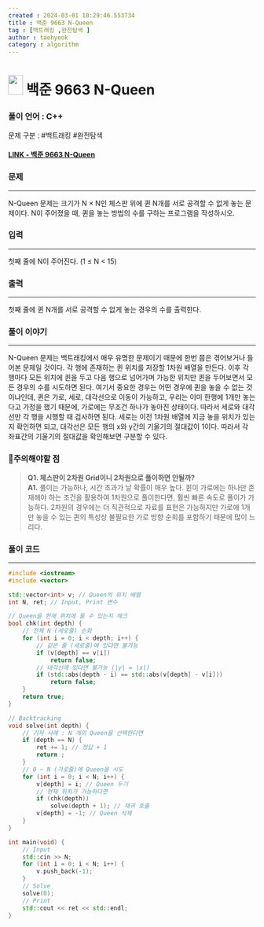 ```yaml
---
created : 2024-03-01 10:29:46.553734
title : 백준 9663 N-Queen
tag : [백트래킹 ,완전탐색 ]
author : taehyeok
category : algorithm
---
```

# <img src="https://d2gd6pc034wcta.cloudfront.net/tier/12.svg" width="30" height="40"> 백준 9663 N-Queen

### 풀이 언어 : C++

문제 구분 : #백트래킹 #완전탐색 
#### [LINK - 백준 9663 N-Queen](https://www.acmicpc.net/problem/9663)

### 문제

<hr>


N-Queen 문제는 크기가 N × N인 체스판 위에 퀸 N개를 서로 공격할 수 없게 놓는 문제이다. N이 주어졌을 때, 퀸을 놓는 방법의 수를 구하는 프로그램을 작성하시오.
### 입력

<hr>


첫째 줄에 N이 주어진다. (1 ≤ N < 15)
### 출력

<hr>


첫째 줄에 퀸 N개를 서로 공격할 수 없게 놓는 경우의 수를 출력한다.
### 풀이 이야기

<hr>


N-Queen 문제는 백트래킹에서 매우 유명한 문제이기 때문에 한번 쯤은 겪어보거나 들어본 문제일 것이다. 각 행에 존재하는 퀸 위치를 저장할 1차원 배열을 만든다. 이후 각 행마다 모든 위치에 퀸을 두고 다음 행으로 넘어가며 가능한 위치만 퀸을 두어보면서 모든 경우의 수를 시도하면 된다. 여기서 중요한 경우는 어떤 경우에 퀸을 놓을 수 없는 것이냐인데, 퀸은 가로, 세로, 대각선으로 이동이 가능하고, 우리는 이미 한행에 1개만 놓는다고 가정을 했기 때문에, 가로에는 무조건 하나가 놓아진 상태이다. 따라서 세로와 대각선만 각 행을 시행할 때 검사하면 된다. 세로는 이전 1차원 배열에 지금 놓을 위치가 있는지 확인하면 되고, 대각선은 모든 행의 x와 y간의 기울기의 절대값이 1이다. 따라서 각 좌표간의 기울기의 절대값을 확인해보면 구분할 수 있다.

### 🚨주의해야할 점
>**Q1. 체스판이 2차원 Grid이니 2차원으로 풀이하면 안될까?**  
>**A1.** 풀이는 가능하나, 시간 초과가 날 확률이 매우 높다. 퀸이 가로에는 하나만 존재해야 하는 조건을 활용하여 1차원으로 풀이한다면, 훨씬 빠른 속도로 풀이가 가능하다. 2차원의 경우에는 더 직관적으로 자료를 표현은 가능하지만 가로에 1개만 놓을 수 있는 퀸의 특성상 불필요한 가로 방향 순회를 포함하기 때문에 많이 느리다.
### 풀이 코드

<hr>


``` c++
#include <iostream>
#include <vector>

std::vector<int> v; // Queen의 위치 배열
int N, ret; // Input, Print 변수

// Queen을 현재 위치에 둘 수 있는지 체크
bool chk(int depth) {
	// 전체 N (세로줄) 순회
	for (int i = 0; i < depth; i++) {
		// 같은 줄 (세로줄)에 있다면 불가능
		if (v[depth] == v[i])
			return false;
		// 대각선에 있다면 불가능 (|y| = |x|)
		if (std::abs(depth - i) == std::abs(v[depth] - v[i]))
			return false;
	}
	return true;
}

// Backtracking
void solve(int depth) {
	// 기저 사례 : N 개의 Queen을 선택한다면
	if (depth == N) {
		ret += 1; // 정답 + 1
		return ;
	}
	// 0 ~ N (가로줄)에 Queen을 시도
	for (int i = 0; i < N; i++) {
		v[depth] = i; // Queen 두기
		// 현재 위치가 가능하다면
		if (chk(depth))
			solve(depth + 1); // 재귀 호출
		v[depth] = -1; // Queen 삭제
	}
}

int main(void) {
	// Input
	std::cin >> N;
	for (int i = 0; i < N; i++) {
		v.push_back(-1);
	}
	// Solve
	solve(0);
	// Print
	std::cout << ret << std::endl;
}
```




